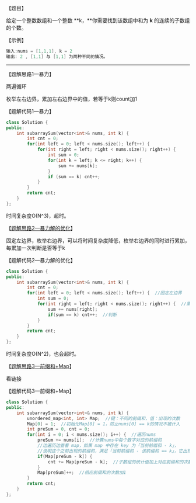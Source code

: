【题目】

给定一个整数数组和一个整数 **k，**你需要找到该数组中和为 **k** 的连续的子数组的个数。

【示例】

```c++
输入:nums = [1,1,1], k = 2
输出: 2 , [1,1] 与 [1,1] 为两种不同的情况。
```

---

【题解思路1—暴力】

两遍循环

枚举左右边界，累加左右边界中的值，若等于k则count加1

【题解代码1—暴力】

```c++
class Solution {
public:
    int subarraySum(vector<int>& nums, int k) {
        int cnt = 0;
        for(int left = 0; left < nums.size(); left++) {
            for(int right = left; right < nums.size(); right++) {
                int sum = 0;
                for(int k = left; k <= right; k++) {
                    sum += nums[k];
                }
                if (sum == k) cnt++;
            }
        }
        return cnt;
    }
};
```

时间复杂度O(N^3)，超时。

【[题解思路2—暴力解的优化](https://leetcode-cn.com/problems/subarray-sum-equals-k/solution/bao-li-jie-fa-qian-zhui-he-qian-zhui-he-you-hua-ja/)】

固定左边界，枚举右边界，可以将时间复杂度降低，枚举右边界的同时进行累加，每累加一次判断是否等于k

【题解代码2—暴力解的优化】

```c++
class Solution {
public:
    int subarraySum(vector<int>& nums, int k) {
        int cnt = 0;
        for(int left = 0; left < nums.size(); left++) {  //固定左边界
            int sum = 0;
            for(int right = left; right < nums.size(); right++) {  //累加右边界
                sum += nums[right];
                if(sum == k) cnt++;  //判断
            }
        }
        return cnt;
    }
};
```

时间复杂度O(N^2)，也会超时。

【[题解思路3—前缀和+Map](https://leetcode-cn.com/problems/subarray-sum-equals-k/solution/dai-ni-da-tong-qian-zhui-he-cong-zui-ben-fang-fa-y/)】

看链接

【题解代码3—前缀和+Map】

```c++
class Solution {
public:
    int subarraySum(vector<int>& nums, int k) {
        unordered_map<int, int> Map;  //键：不同的前缀和，值：出现的次数
        Map[0] = 1;  //初始化Map[0] = 1，防止nums[0] == k的情况不被计入
        int preSum = 0, cnt = 0;
        for(int i = 0; i < nums.size(); i++) {  //遍历nums
            preSum += nums[i];  //计算nums中每个数字对应的前缀和
            //边遍历边查看 map，如果 map 中存在 key 为「当前前缀和 - k」，
            //说明这个之前出现的前缀和，满足「当前前缀和 - 该前缀和 == k」，它出现的次数，累加给 count
            if(Map[preSum - k]) {
                cnt += Map[preSum - k];  //子数组的统计值加上对应前缀和的次数
            }
            Map[preSum]++;  //相应前缀和的次数加1
        }
        return cnt;
    }
};
```

